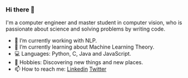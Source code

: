 ### Hi there 👋

I'm a computer engineer and master student in computer vision, who is passionate about science and solving problems by writing code.

- 🔭 I’m currently working with NLP.
- 🌱 I’m currently learning about Machine Learning Theory.
- 💻 Languages: Python, C, Java and JavaScript.
- 🌌 Hobbies: Discovering new things and new places.
- 📫 How to reach me: [Linkedin](https://www.linkedin.com/in/mariliafernandez/) [Twitter](https://twitter.com/marilia_fz)

